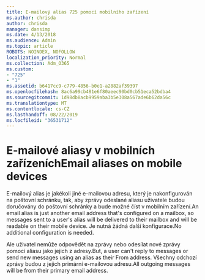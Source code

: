 ```yaml
---
title: E-mailový alias 725 pomocí mobilního zařízení
ms.author: chrisda
author: chrisda
manager: dansimp
ms.date: 4/13/2018
ms.audience: Admin
ms.topic: article
ROBOTS: NOINDEX, NOFOLLOW
localization_priority: Normal
ms.collection: Adm_O365
ms.custom:
- "725"
- "1"
ms.assetid: b6417cc9-c779-4856-b0e1-a2882af39397
ms.openlocfilehash: 8ac6a99cb481e6f80aeec90bd0cb51eca52bdba4
ms.sourcegitcommit: 1d98db8acb9959aba3b5e308a567ade6b62da56c
ms.translationtype: MT
ms.contentlocale: cs-CZ
ms.lasthandoff: 08/22/2019
ms.locfileid: "36531712"
---
```

# <a name="email-aliases-on-mobile-devices"></a><span data-ttu-id="79ca8-102">E-mailové aliasy v mobilních zařízeních</span><span class="sxs-lookup"><span data-stu-id="79ca8-102">Email aliases on mobile devices</span></span>

<span data-ttu-id="79ca8-103">E-mailový alias je jakékoli jiné e-mailovou adresu, který je nakonfigurován na poštovní schránku, tak, aby zprávy odeslané aliasu uživatele budou doručovány do poštovní schránky a bude možné číst v mobilním zařízení.</span><span class="sxs-lookup"><span data-stu-id="79ca8-103">An email alias is just another email address that's configured on a mailbox, so messages sent to a user's alias will be delivered to their mailbox and will be readable on their mobile device.</span></span> <span data-ttu-id="79ca8-104">Je nutná žádná další konfigurace.</span><span class="sxs-lookup"><span data-stu-id="79ca8-104">No additional configuration is needed.</span></span>

<span data-ttu-id="79ca8-105">Ale uživatel nemůže odpovědět na zprávy nebo odesílat nové zprávy pomocí aliasu jako jejich z adresy.</span><span class="sxs-lookup"><span data-stu-id="79ca8-105">But, a user can't reply to messages or send new messages using an alias as their From address.</span></span> <span data-ttu-id="79ca8-106">Všechny odchozí zprávy budou z jejich primární e-mailovou adresu.</span><span class="sxs-lookup"><span data-stu-id="79ca8-106">All outgoing messages will be from their primary email address.</span></span>
